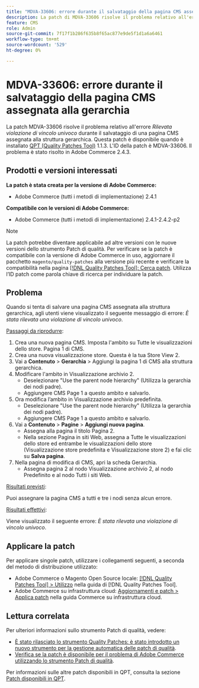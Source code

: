 ```yaml
---
title: "MDVA-33606: errore durante il salvataggio della pagina CMS assegnata alla gerarchia"
description: La patch di MDVA-33606 risolve il problema relativo all'errore *Unique constraint viola found* (Violazione di vincolo univoca trovata) durante il salvataggio di una pagina CMS assegnata alla struttura gerarchica. Questa patch è disponibile quando è installato [Quality Patches Tool (QPT)](https://experienceleague.adobe.com/it/docs/commerce-knowledge-base/kb/announcements/commerce-announcements/magento-quality-patches-released-new-tool-to-self-serve-quality-patches) 1.1.3. L'ID della patch è MDVA-33606. Il problema è stato risolto in Adobe Commerce 2.4.3.
feature: CMS
role: Admin
source-git-commit: 7f17f1b286f635b8f65ac877e9de5f1d1a6a6461
workflow-type: tm+mt
source-wordcount: '529'
ht-degree: 0%

---
```


# MDVA-33606: errore durante il salvataggio della pagina CMS assegnata alla gerarchia

La patch MDVA-33606 risolve il problema relativo all&#39;errore *Rilevata violazione di vincolo univoco* durante il salvataggio di una pagina CMS assegnata alla struttura gerarchica. Questa patch è disponibile quando è installato [QPT (Quality Patches Tool)](https://experienceleague.adobe.com/it/docs/commerce-knowledge-base/kb/announcements/commerce-announcements/magento-quality-patches-released-new-tool-to-self-serve-quality-patches) 1.1.3. L&#39;ID della patch è MDVA-33606. Il problema è stato risolto in Adobe Commerce 2.4.3.

## Prodotti e versioni interessati

**La patch è stata creata per la versione di Adobe Commerce:**

* Adobe Commerce (tutti i metodi di implementazione) 2.4.1

**Compatibile con le versioni di Adobe Commerce:**

* Adobe Commerce (tutti i metodi di implementazione) 2.4.1-2.4.2-p2

>[!NOTE]
>
>La patch potrebbe diventare applicabile ad altre versioni con le nuove versioni dello strumento Patch di qualità. Per verificare se la patch è compatibile con la versione di Adobe Commerce in uso, aggiornare il pacchetto `magento/quality-patches` alla versione più recente e verificare la compatibilità nella pagina [[!DNL Quality Patches Tool]: Cerca patch](https://experienceleague.adobe.com/it/docs/commerce-knowledge-base/kb/announcements/commerce-announcements/magento-quality-patches-released-new-tool-to-self-serve-quality-patches). Utilizza l’ID patch come parola chiave di ricerca per individuare la patch.

## Problema

Quando si tenta di salvare una pagina CMS assegnata alla struttura gerarchica, agli utenti viene visualizzato il seguente messaggio di errore: *È stata rilevata una violazione di vincolo univoco*.

<u>Passaggi da riprodurre</u>:

1. Crea una nuova pagina CMS. Imposta l&#39;ambito su Tutte le visualizzazioni dello store. Pagina 1 di CMS.
1. Crea una nuova visualizzazione store. Questa è la tua Store View 2.
1. Vai a **Contenuto** > **Gerarchia** > Aggiungi la pagina 1 di CMS alla struttura gerarchica.
1. Modificare l&#39;ambito in Visualizzazione archivio 2.
   * Deselezionare &quot;Use the parent node hierarchy&quot; (Utilizza la gerarchia dei nodi padre).
   * Aggiungere CMS Page 1 a questo ambito e salvarlo.
1. Ora modifica l’ambito in Visualizzazione archivio predefinita.
   * Deselezionare &quot;Use the parent node hierarchy&quot; (Utilizza la gerarchia dei nodi padre).
   * Aggiungere CMS Page 1 a questo ambito e salvarlo.
1. Vai a **Contenuto** > **Pagine** > **Aggiungi nuova pagina**.
   * Assegna alla pagina il titolo Pagina 2.
   * Nella sezione Pagina in siti Web, assegna a Tutte le visualizzazioni dello store ed entrambe le visualizzazioni dello store (Visualizzazione store predefinita e Visualizzazione store 2) e fai clic su **Salva pagina**.
1. Nella pagina di modifica di CMS, apri la scheda Gerarchia.
   * Assegna pagina 2 al nodo Visualizzazione archivio 2, al nodo Predefinito e al nodo Tutti i siti Web.

<u>Risultati previsti</u>:

Puoi assegnare la pagina CMS a tutti e tre i nodi senza alcun errore.

<u>Risultati effettivi</u>:

Viene visualizzato il seguente errore: *È stata rilevata una violazione di vincolo univoco*.

## Applicare la patch

Per applicare singole patch, utilizzare i collegamenti seguenti, a seconda del metodo di distribuzione utilizzato:

* Adobe Commerce o Magento Open Source locale: [[!DNL Quality Patches Tool] > Utilizzo](/help/tools/quality-patches-tool/usage.md) nella guida di [!DNL Quality Patches Tool].
* Adobe Commerce su infrastruttura cloud: [Aggiornamenti e patch > Applica patch](https://experienceleague.adobe.com/docs/commerce-cloud-service/user-guide/develop/upgrade/apply-patches.html?lang=it) nella guida Commerce su infrastruttura cloud.

## Lettura correlata

Per ulteriori informazioni sullo strumento Patch di qualità, vedere:

* [È stato rilasciato lo strumento Quality Patches: è stato introdotto un nuovo strumento per la gestione automatica delle patch di qualità](https://experienceleague.adobe.com/it/docs/commerce-knowledge-base/kb/announcements/commerce-announcements/magento-quality-patches-released-new-tool-to-self-serve-quality-patches).
* [Verifica se la patch è disponibile per il problema di Adobe Commerce utilizzando lo strumento Patch di qualità](/help/tools/quality-patches-tool/patches-available-in-qpt/check-patch-for-magento-issue-with-magento-quality-patches.md).

Per informazioni sulle altre patch disponibili in QPT, consulta la sezione [Patch disponibili in QPT](https://support.magento.com/hc/en-us/sections/360010506631-Patches-available-in-MQP-tool-).
